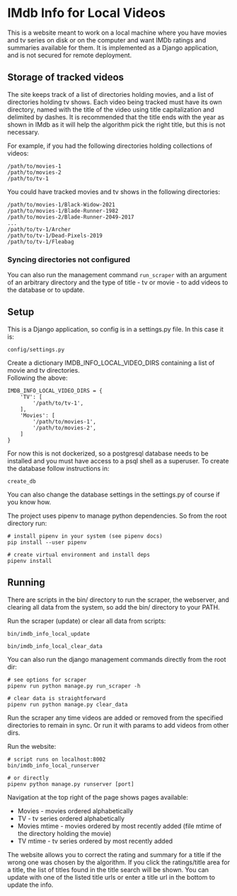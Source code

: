 # IMdb Info for Local Videos

This is a website meant to work on a local machine where you have movies and tv series on disk or on 
the computer and want IMDb ratings and summaries available for them.  It is implemented as a Django
application, and is not secured for remote deployment.

## Storage of tracked videos

The site keeps track of a list of directories holding movies, and a list of directories holding tv
shows.  Each video being tracked must have its own directory, named with the title of the video using
title capitalization and delimited by dashes.  It is recommended that the title
ends with the year as shown in IMdb as it will help the algorithm pick the right title, but this
is not necessary.

For example, if you had the following directories holding collections of videos:
```
/path/to/movies-1
/path/to/movies-2
/path/to/tv-1
```
You could have tracked movies and tv shows in the following directories:
```
/path/to/movies-1/Black-Widow-2021
/path/to/movies-1/Blade-Runner-1982
/path/to/movies-2/Blade-Runner-2049-2017
...
/path/to/tv-1/Archer
/path/to/tv-1/Dead-Pixels-2019
/path/to/tv-1/Fleabag
```

### Syncing directories not configured

You can also run the management command ```run_scraper``` with an argument of an arbitrary 
directory and the type of title - tv or movie - to add videos to the database or to update.

## Setup
This is a Django application, so config is in a settings.py file.  In this case it is:
```
config/settings.py
```
Create a dictionary IMDB_INFO_LOCAL_VIDEO_DIRS containing a list of movie and tv directories.  
Following the above:
```
IMDB_INFO_LOCAL_VIDEO_DIRS = {
    'TV': [
        '/path/to/tv-1',
    ],
    'Movies': [
        '/path/to/movies-1',
        '/path/to/movies-2',
    ]
}
```

For now this is not dockerized, so a postgresql database needs to be installed and you must have access 
to a psql shell as a superuser.  To create the database follow instructions in:
```
create_db
```
You can also change the database settings in the settings.py of course if you know how.

The project uses pipenv to manage python dependencies. So from the root directory run:
```
# install pipenv in your system (see pipenv docs)
pip install --user pipenv

# create virtual environment and install deps
pipenv install 
```

## Running
There are scripts in the bin/ directory to run the scraper, the webserver, and clearing all data from
the system, so add the bin/ directory to your PATH.

Run the scraper (update) or clear all data from scripts:
```
bin/imdb_info_local_update

bin/imdb_info_local_clear_data
```

You can also run the django management commands directly from the root dir:
```
# see options for scraper
pipenv run python manage.py run_scraper -h

# clear data is straightforward
pipenv run python manage.py clear_data

```
Run the scraper any time videos are added or removed from the specified directories to remain in sync.
Or run it with params to add videos from other dirs.

Run the website:
```
# script runs on localhost:8002
bin/imdb_info_local_runserver

# or directly
pipenv python manage.py runserver [port]
```

Navigation at the top right of the page shows pages available:

- Movies - movies ordered alphabetically
- TV - tv series ordered alphabetically
- Movies mtime - movies ordered by most recently added (file mtime of the directory holding the movie)
- TV mtime - tv series ordered by most recently added

The website allows you to correct the rating and summary for a title if the wrong one was chosen by the
algorithm.  If you click the ratings/title area for a title, the list of titles
found in the title search will be shown. You can update with one of
the listed title urls or enter a title url in the bottom to update the info.
